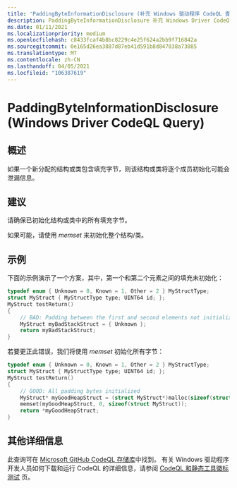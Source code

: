 ```yaml
---
title: 'PaddingByteInformationDisclosure (补充 Windows 驱动程序 CodeQL 查询) '
description: PaddingByteInformationDisclosure 补充 Windows Driver CodeQL 查询
ms.date: 01/11/2021
ms.localizationpriority: medium
ms.openlocfilehash: c8433fcaf4b8bc8229c4e25f624a2bb9f716842a
ms.sourcegitcommit: 0e165d26ea3887d87eb41d591b8d847038a73085
ms.translationtype: MT
ms.contentlocale: zh-CN
ms.lasthandoff: 04/05/2021
ms.locfileid: "106387619"
---
```

# <a name="paddingbyteinformationdisclosure-windows-driver-codeql-query"></a>PaddingByteInformationDisclosure (Windows Driver CodeQL Query) 

## <a name="overview"></a>概述

如果一个新分配的结构或类包含填充字节，则该结构或类将逐个成员初始化可能会泄漏信息。

## <a name="recommendation"></a>建议

请确保已初始化结构或类中的所有填充字节。

如果可能，请使用 *memset* 来初始化整个结构/类。

## <a name="example"></a>示例

下面的示例演示了一个方案，其中，第一个和第二个元素之间的填充未初始化：

```cpp
typedef enum { Unknown = 0, Known = 1, Other = 2 } MyStructType;
struct MyStruct { MyStructType type; UINT64 id; };
MyStruct testReturn() 
{
    // BAD: Padding between the first and second elements not initialized.
    MyStruct myBadStackStruct = { Unknown };
    return myBadStackStruct;
}
```

若要更正此错误，我们将使用 *memset* 初始化所有字节：

```cpp
typedef enum { Unknown = 0, Known = 1, Other = 2 } MyStructType;
struct MyStruct { MyStructType type; UINT64 id; };
MyStruct testReturn()
{
    // GOOD: All padding bytes initialized
    MyStruct* myGoodHeapStruct = (struct MyStruct*)malloc(sizeof(struct MyStruct));
    memset(myGoodHeapStruct, 0, sizeof(struct MyStruct));
    return *myGoodHeapStruct;
}
```

## <a name="additional-details"></a>其他详细信息

此查询可在 [Microsoft GitHub CodeQL 存储库](https://github.com/microsoft/Windows-Driver-Developer-Supplemental-Tools)中找到。  有关 Windows 驱动程序开发人员如何下载和运行 CodeQL 的详细信息，请参阅 [CodeQL 和静态工具徽标测试](./static-tools-and-codeql.md) 页。
